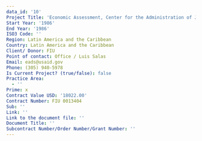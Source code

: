 ```yaml
---
data_id: '10'
Project Title: 'Economic Assessment, Center for the Administration of Justice in Latin America'
Start Year: '1986'
End Year: '1986'
ISO3 Code: ''
Region: Latin America and the Caribbean
Country: Latin America and the Caribbean
Client/ Donor: FIU
Point of contact: Office / Luis Salas
Email: eads@usaid.gov
Phone: (305) 940-5978
Is Current Project? (true/false): false
Practice Area:
  - ''
Prime: x
Contract Value USD: '18022.00'
Contract Number: FIU 0013404
Sub: ''
Link: ''
Link to the document file: ''
Document Title: ''
Subcontract Number/Order Number/Grant Number: ''
---
```


